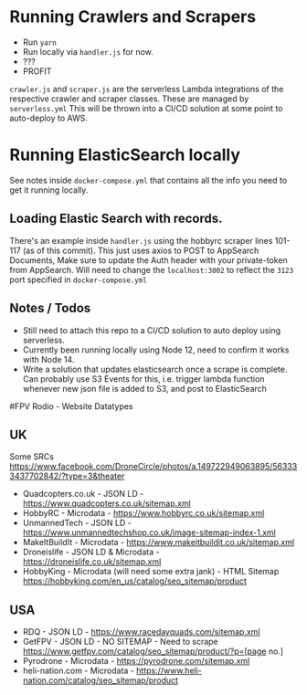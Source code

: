 # Running Crawlers and Scrapers
* Run `yarn`
* Run locally via `handler.js` for now.
* ???
* PROFIT

`crawler.js` and `scraper.js` are the serverless Lambda integrations of the
respective crawler and scraper classes. These are managed by `serverless.yml`
This will be thrown into a CI/CD solution at some point to auto-deploy to AWS.

# Running ElasticSearch locally
See notes inside `docker-compose.yml` that contains all the info you need to get it running
locally.

## Loading Elastic Search with records.
There's an example inside `handler.js` using the hobbyrc scraper lines 101-117 (as of this commit).
This just uses axios to POST to AppSearch Documents, Make sure to update the Auth header with your private-token from AppSearch.
Will need to change the `localhost:3002` to reflect the `3123` port specified in `docker-compose.yml`

## Notes / Todos
* Still need to attach this repo to a CI/CD solution to auto deploy using serverless.
* Currently been running locally using Node 12, need to confirm it works with Node 14.
* Write a solution that updates elasticsearch once a scrape is complete. Can probably use S3 Events for this, i.e. trigger lambda function whenever new json file is added to S3, and post to ElasticSearch

#FPV Rodio - Website Datatypes

## UK
Some SRCs https://www.facebook.com/DroneCircle/photos/a.149722949063895/563333437702842/?type=3&theater

* Quadcopters.co.uk - JSON LD - https://www.quadcopters.co.uk/sitemap.xml
* HobbyRC - Microdata - https://www.hobbyrc.co.uk/sitemap.xml
* UnmannedTech - JSON LD - https://www.unmannedtechshop.co.uk/image-sitemap-index-1.xml
* MakeItBuildIt - Microdata - https://www.makeitbuildit.co.uk/sitemap.xml
* Droneislife - JSON LD & Microdata - https://droneislife.co.uk/sitemap.xml
* HobbyKing - Microdata (will need some extra jank) - HTML Sitemap https://hobbyking.com/en_us/catalog/seo_sitemap/product

## USA
* RDQ - JSON LD - https://www.racedayquads.com/sitemap.xml
* GetFPV - JSON LD - NO SITEMAP - Need to scrape https://www.getfpv.com/catalog/seo_sitemap/product/?p=[page no.]
* Pyrodrone - Microdata - https://pyrodrone.com/sitemap.xml
* heli-nation.com - Microdata - https://www.heli-nation.com/catalog/seo_sitemap/product
